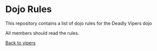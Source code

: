 # Dojo Rules

This repository contains a list of dojo rules for the Deadly Vipers dojo

All members should read the rules.

[Back to vipers](https://github.com/deadlyvipers)
